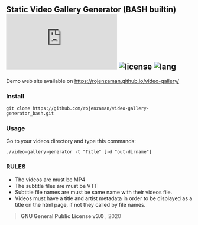 ## Static Video Gallery Generator (BASH builtin) ![repo size](https://img.shields.io/github/size/rojenzaman/video-gallery-generator_bash/video-gallery-generator.sh) ![license](https://img.shields.io/github/license/rojenzaman/video-gallery-generator_bash) ![lang](https://img.shields.io/github/languages/top/rojenzaman/video-gallery-generator_bash)

Demo web site available on https://rojenzaman.github.io/video-gallery/
### Install

    git clone https://github.com/rojenzaman/video-gallery-generator_bash.git

### Usage

Go to your videos directory and type this commands:

    ./video-gallery-generator -t "Title" [-d "out-dirname"]
    
    
### RULES
- The videos are must be MP4
- The subtitle files are must be VTT
- Subtitle file names are must be same name with their videos file.
- Videos must have a title and artist metadata in order to be displayed as a title on the html page, if not they called by file names.


> **GNU General Public License v3.0** , 2020
